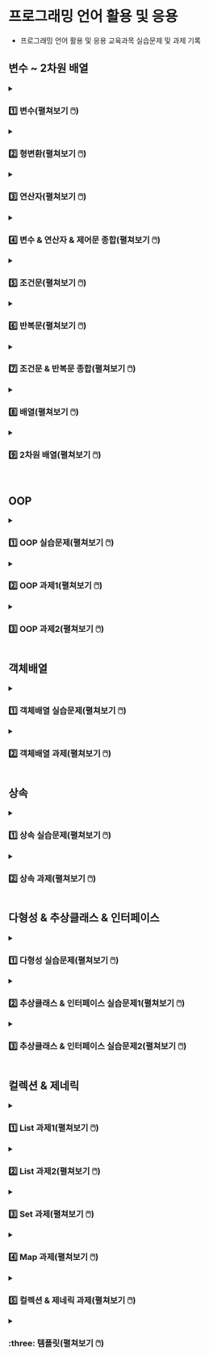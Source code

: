 # 프로그래밍 언어 활용 및 응용
- 프로그래밍 언어 활용 및 응용 교육과목 실습문제 및 과제 기록

## 변수 ~ 2차원 배열

<details>
<summary><h3>1️⃣ 변수(펼쳐보기 🖱️) </h3></summary>
<div markdown="1">
  
[→ 변수 소스코드로 이동](https://github.com/homin0203/Java_exam/blob/main/javaExam/src/com/kh/practice1/func)  
  
#### 문제1
Class Name : com.kh.practice1.func.VariablePractice1

실행 클래스 : com.kh.practice1.run.Run

이름, 성별, 나이, 키를 사용자에게 입력 받아 각각의 값을 변수에 담고 출력하세요.

#### 예시
이름을 입력하세요 : 아무개

성별을 입력하세요(남/여) : 남

나이를 입력하세요 : 20

키를 입력하세요(cm) : 180.5

키 180.5cm인 20살 남자 아무개님 반갑습니다^^

#### 내 코드 실행
![변수1번](https://user-images.githubusercontent.com/116356234/232367842-4ce5b993-6ea7-41ce-a0e0-5e9d92ccf407.png)

<hr>

#### 문제2
Class Name : com.kh.practice1.func.VariablePractice2

실행 클래스 : com.kh.practice1.run.Run

키보드로 정수 두 개를 입력 받아 두 수의 합, 차, 곱, 나누기한 몫을 출력하세요.

#### 예시
첫 번째 정수 : 23

두 번째 정수 : 7

<br>

더하기 결과 : 30

빼기 결과 : 16

곱하기 결과 : 161

나누기 몫 결과 : 3

#### 내 코드 실행
![변수2](https://user-images.githubusercontent.com/116356234/232367847-d40002ac-1173-400b-ae98-50710d524c90.png)

<hr>

#### 문제3
Class Name : com.kh.practice1.func.VariablePractice3

실행 클래스 : com.kh.practice1.run.Run

키보드로 가로, 세로 값을 값을 실수형으로 입력 받아 사각형의 면적과 둘레를 계산하여 출력하세요.

계산 공식 ) 면적 : 가로 * 세로, 둘레 : (가로 + 세로) * 2

#### 예시
가로 : 13.5

세로 : 41.7

<br>

면적 : 562.95

둘레 : 110.4

#### 내 코드 실행
![변수3](https://user-images.githubusercontent.com/116356234/232367850-70cf45a3-2a9c-4620-9e06-e954ab49cb07.png)
  
<hr>

#### 문제4
Class Name : com.kh.practice1.func.VariablePractice4

실행 클래스 : com.kh.practice1.run.Run

영어 문자열 값을 키보드로 입력 받아 문자에서 앞에서 세 개를 출력하세요.

#### 예시
문자열을 입력하세요 : apple

<br>

첫 번째 문자 : a

두 번째 문자 : p

세 번째 문자 : p

#### 내 코드 실행
![변수4](https://user-images.githubusercontent.com/116356234/232367851-bbf856ac-f4ed-4cf5-b483-afa75dde6cee.png)

</div>
</details>

<details>
<summary><h3>2️⃣ 형변환(펼쳐보기 🖱️) </h3></summary>
<div markdown="1">
  
[→ 형변환 소스코드로 이동](https://github.com/homin0203/Java_exam/blob/main/javaExam/src/com/kh/practice2/func)

#### 문제1
Class Name : com.kh.practice2.func.CastingPractice1
  
실행 클래스 : com.kh.practice2.run.Run

키보드로 문자 하나를 입력 받아 그 문자의 유니코드를 출력하세요.

#### 예시
문자 : A

A unicode : 65

#### 내 코드 실행
![형변환1](https://user-images.githubusercontent.com/116356234/232371311-26d22cdd-b54f-4f2b-9577-96adccb074bb.png)

<hr>

#### 문제2
Class Name : com.kh.practice2.func.CastingPractice2
  
실행 클래스 : com.kh.practice2.run.Run

실수형으로 국어, 영어, 수학 세 과목의 점수를 입력 받아 총점과 평균을 출력하세요.
  
이 때 총점과 평균은 정수형으로 처리하세요.

#### 예시
국어 : 90.0
  
영어 : 90.0
  
수학 : 90.0
  
<br>

총점 : 270
  
평균 : 90

#### 내 코드 실행
![형변환2](https://user-images.githubusercontent.com/116356234/232371314-53e01b6a-fe7c-4b76-b122-32940e7bcaaa.png)

<hr>

#### 문제3
Class Name : com.kh.practice2.func.CastingPractice3

실행 클래스 : com.kh.practice2.run.Run

선언 및 초기화된 5개의 변수를 가지고 알맞은 사칙연산(+, -, *, /)과 형변환을 이용하여 주석에 적힌 값과 같은 값이 나오도록 코드를 작성하세요.

#### 예시
![형변환3문제](https://user-images.githubusercontent.com/116356234/232371666-0647dacd-745c-44d8-ad70-a4ee7d1cda91.png)

#### 내 코드 실행
![형변환3](https://user-images.githubusercontent.com/116356234/232371319-e4c0cc14-9cb6-46ff-a7ca-875ce92fdb4c.png)

</div>
</details>

<details>
<summary><h3>3️⃣ 연산자(펼쳐보기 🖱️) </h3></summary>
<div markdown="1">
  
[→ 연산자 소스코드로 이동](https://github.com/homin0203/Java_exam/blob/main/javaExam/src/com/kh/practice/func/OperatorPractice.java)

#### 문제1
메소드 명 : public void practice1(){}
  
키보드로 입력 받은 하나의 정수가 양수이면 “양수다“, 양수가 아니면 “양수가 아니다“를 출력하세요.

#### 예시
정수 : -9
  
양수가 아니다

#### 내 코드 실행
![연산자1](https://user-images.githubusercontent.com/116356234/232373068-5c230146-b60c-4123-96c0-5d7caed564c9.png)

<hr>

#### 문제2
메소드 명 : public void practice2(){}
  
키보드로 입력 받은 하나의 정수가 양수이면 “양수다“, 양수가 아닌 경우 중에서 0이면 “0이다“, 0이 아니면 “음수다”를 출력하세요.

#### 예시
정수 : -9

음수다

#### 내 코드 실행
![연산자2](https://user-images.githubusercontent.com/116356234/232373066-c259f04c-bf50-4592-880c-865f0592bbe4.png)

<hr>

#### 문제3
메소드 명 : public void practice3(){}
  
키보드로 입력 받은 하나의 정수가 짝수이면 “짝수다“, 짝수가 아니면 “홀수다“를 출력하세요.

#### 예시
정수 : 5
  
홀수다

#### 내 코드 실행
![연산자3](https://user-images.githubusercontent.com/116356234/232373065-15c7585e-1883-4200-bb49-e8a542919c2b.png)
  
<hr>

#### 문제4
메소드 명 : public void practice4(){}
  
모든 사람이 사탕을 골고루 나눠가지려고 한다. 인원 수와 사탕 개수를 키보드로 입력 받고 1인당 동일하게 나눠가진 사탕 개수와 나눠주고 남은 사탕의 개수를 출력하세요.

#### 예시
인원 수 : 29
  
사탕 개수 : 100
  
1인당 사탕 개수 : 3
  
남는 사탕 개수 : 13

#### 내 코드 실행
![연산자4](https://user-images.githubusercontent.com/116356234/232373063-298ba1c1-04d1-4e2d-8a27-e0e50bc0f23b.png)
  
<hr>

#### 문제5
메소드 명 : public void practice5(){}
  
키보드로 입력 받은 값들을 변수에 기록하고 저장된 변수 값을 화면에 출력하여 확인하세요.
  
이 때 성별이 ‘M’이면 남학생, ‘M’이 아니면 여학생으로 출력 처리 하세요.

#### 예시
이름 : 박신우
  
학년(숫자만) : 3
  
반(숫자만) : 4
  
번호(숫자만) : 15
  
성별(M/F) : F
  
성적(소수점 아래 둘째자리까지) : 85.75
  
3학년 4반 15번 박신우 여학생의 성적은 85.75이다.

#### 내 코드 실행
![연산자5](https://user-images.githubusercontent.com/116356234/232373062-32a926f7-7920-4797-b323-ff28c23fe7a3.png)
  
<hr>

#### 문제6
메소드 명 : public void practice6(){}
  
나이를 키보드로 입력 받아 어린이(13세 이하)인지, 청소년(13세 초과 ~ 19세 이하)인지, 성인(19세 초과)인지 출력하세요.

#### 예시
나이 : 19
  
청소년

#### 내 코드 실행
![연산자6](https://user-images.githubusercontent.com/116356234/232373061-b19611e7-06d2-4304-bda4-f9b8080ca78c.png)
  
<hr>

#### 문제7
국어, 영어, 수학에 대한 점수를 키보드를 이용해 정수로 입력 받고, 세 과목에 대한 합계(국어+영어+수학)와 평균(합계/3.0)을 구하세요.
세 과목의 점수와 평균을 가지고 합격 여부를 처리하는데 세 과목 점수가 각각 40점 이상이면서 평균이 60점 이상일 때 합격, 아니라면 불합격을 출력하세요.

#### 예시
국어 : 60
  
영어 : 80
  
수학 : 40
  
  <br>
  
합계 : 180
  
평균 : 60.0
  
합격

#### 내 코드 실행
![연산자7](https://user-images.githubusercontent.com/116356234/232373059-7c7dfb46-099b-49aa-a774-afe903759a4a.png)
  
<hr>

#### 문제8
메소드 명 : public void practice8(){}
  
주민번호를 이용하여 남자인지 여자인지 구분하여 출력하세요.

#### 예시
주민번호를 입력하세요(- 포함) : 132456-2123456
  
여자
  
#### 내 코드 실행
![연산자8](https://user-images.githubusercontent.com/116356234/232373058-a890efcb-f2da-45ee-815f-3db67912b287.png)
  
<hr>

#### 문제9
메소드 명 : public void practice9(){}
  
키보드로 정수 두 개를 입력 받아 각각 변수(num1, num2)에 저장하세요.
  
그리고 또 다른 정수를 입력 받아 그 수가 num1 이하거나 num2 초과이면 true를 출력하고 아니면 false를 출력하세요.
  
(단, num1은 num2보다 작아야 함)

#### 예시
정수1 : 4
  
정수2 : 11
  
입력 : 13
  
  <br>

true

#### 내 코드 실행
![연산자9](https://user-images.githubusercontent.com/116356234/232373056-efe6429a-fc16-48d7-adad-15d2c357c1ba.png)
  
<hr>

#### 문제10
메소드 명 : public void practice10(){}
  
3개의 수를 키보드로 입력 받아 입력 받은 수가 모두 같으면 true, 아니면 false를 출력하세요.

#### 예시
입력1 : 5
  
입력2 : -8
  
입력3 : 5
  
  <br>

false

#### 내 코드 실행
![연산자10](https://user-images.githubusercontent.com/116356234/232373053-9b978914-3410-4cb4-bced-aaca30f28880.png)
  
<hr>

#### 문제11
메소드 명 : public void practice11(){}
  
A, B, C 사원의 연봉을 입력 받고 각 사원의 연봉과 인센티브를 포함한 연봉을 계산하여 출력하고
  
인센티브 포함 급여가 3000만원 이상이면 “3000 이상”, 미만이면 “3000 미만”을 출력하세요.
  
(A 사원의 인센티브는 0.4, B 사원의 인센티브는 없으며, C 사원의 인센티브는 0.15)

#### 예시
A사원의 연봉 : 2500
  
B사원의 연봉 : 2900
  
C사원의 연봉 : 2600
  
  <br>
  
A사원 연봉/연봉+a : 2500/3500.0
  
3000 이상
  
B사원 연봉/연봉+a : 2900/2900.0
  
3000 미만
  
C사원 연봉/연봉+a : 2600/2989.9999999999995
  
3000 미만

#### 내 코드 실행
![연산자11](https://user-images.githubusercontent.com/116356234/232373050-406def40-205e-425f-acd9-8a3d0184ae5f.png)
  
</div>
</details>

<details>
<summary><h3>4️⃣ 변수 & 연산자 & 제어문 종합(펼쳐보기 🖱️) </h3></summary>
<div markdown="1">
  
[→ 변수&연산자&제어문 종합 패키지로 이동](https://github.com/homin0203/Java_exam/tree/main/Homework1_Logic/src/com/kh/hw)

### 문제 안내
- 프로젝트 명 : Homework1_Logic
- 기능 실행 클래스 : com.kh.hw.run.Run
- 기능 제공 클래스 : package가 다름 (import 사용)
  - 메뉴 제공 클래스 : com.kh.hw.view.Menu
  - 기능 제공 클래스 : com.kh.hw.controller.Function
- Run에서 Menu 사용, Menu에서 Function 사용
- Run클래스에 main()를 구현하여 main()메소드에는 Menu클래스의 displayMenu()메소드 실행
  
#### 문제1
클래스 명 : com.kh.hw.view.Menu
  
메소드 명 : public void displayMenu(){}
  
1. displayMenu() 메소드에 메뉴 화면이 반복 출력되게 함
  
2. 메뉴 번호를 입력 받아 해당 번호의 기능이 실행되게 함
  
3. 메뉴 1~8번까지의 실행용 메소드는 Function클래스의 메소드 호출
  
4. 9번 입력 시 “종료합니다.” 출력 후 종료
  
5. 잘 못 입력 했을 시 “잘못 입력하셨습니다. 다시 입력해주세요.” 출력

#### 예시
![변수연산자제어문1예시](https://user-images.githubusercontent.com/116356234/232472293-371f57b6-e3f2-4240-9f59-d29b82d8aa0a.png)

#### 내 코드 실행
##### 코드
![변수연산자제어문9](https://user-images.githubusercontent.com/116356234/232474427-20579c12-d91f-4ea9-b61b-32f0d51471f2.png)
  
##### 결과1
![변수연산자제어문9-1](https://user-images.githubusercontent.com/116356234/232474421-4a7ba062-7f78-4c80-9eea-3564866c8db5.png)
  
##### 결과2
![변수연산자제어문9-2](https://user-images.githubusercontent.com/116356234/232474420-1d6925f0-b62d-4c3a-8c57-91d6ee63b3ff.png)
  
##### 결과2
![변수연산자제어문9-3](https://user-images.githubusercontent.com/116356234/232474415-5fd575f2-2b0c-42ce-a3fa-222a530e9834.png)

<hr>

#### 문제2
클래스 명 : com.kh.hw.controller.Function
  
메뉴에서 실행시킬 메소드들을 모두 작성

이후 나오는 모든 메소드들은 com.kh.hw.controller.Function 클래스 안에 있는 메소드들임

<hr>

#### 문제3
메소드 명 : public void calculator(){}
  
정수 두 개와 연산자 하나를 키보드로 입력 받아 두 정수는 int변수에, 연산문자는 char에 저장
  
연산문자가 +이면 두 정수의 합 계산, -이면 두 정수의 차 계산, x 또는 X이면 두 정수의 곱,
  
/이면 두 정수의 나누기 몫이나 나누는 수(두 번째 수)가 0이면 “0으로 나눌 수 없습니다.” 출력하고
  
결과 값은 0으로 처리

#### 예시
첫 번째 정수 : 5
  
두 번째 정수 : 0
  
연산자(+, -, x, /) : /
  
0으로 나눌 수 없습니다.
  
5 / 0 = 0

#### 내 코드 실행
##### 코드
![변수연산자제어문1](https://user-images.githubusercontent.com/116356234/232474458-6a1a386d-a8ed-442a-8ab1-76e2e866afd7.png)
  
##### 결과
![변수연산자제어문1-1](https://user-images.githubusercontent.com/116356234/232474460-fa5db191-8129-4404-ab4e-928b8183b5fe.png)
  
<hr>

#### 문제4
메소드 명 : public void totalCalculator(){}
  
키보드로 정수 두 개를 입력 받아 두 정수 중 작은 값을 시작 값으로 큰 값을 종료 값으로 사용
  
작은 값에서 큰 값까지 정수 합계를 구함

#### 예시
첫 번째 정수 : 3
  
두 번째 정수 : 1
  
1부터 3까지 정수들의 합 : 6

#### 내 코드 실행
![변수연산자제어문2](https://user-images.githubusercontent.com/116356234/232474454-31e00b5a-9d08-4089-a4f6-0dba4ada9a78.png)
  
<hr>

#### 문제5
메소드 명 : public void printProfile(){}
  
신상 정보들을 자료형에 맞춰 변수에 기록하고 변수에 기록된 값 출력

#### 예시
이름 : 박신우
  
나이 : 33
  
성별 : 여자
  
성격 : 소심
  
이름 : 박신우
  
나이 : 33
  
성별 : 여자
  
성격 : 소심

#### 내 코드 실행
![변수연산자제어문33](https://user-images.githubusercontent.com/116356234/232474452-15ba832b-f752-4152-b130-9141e0941e04.png)
  
<hr>

#### 문제6
메소드 명 : public void printScore(){}
  
키보드로 입력 받은 값들을 변수에 기록하여 변수 값을 화면에 출력
  
점수가 90점 이상이면 A학점, 80이상 90미만이면 B, 70이상 80미만이면 C,
  
60이상 70미만 D, 60미만 F학점을 매김
  
#### 예시
이름 : 박신우
  
학년 : 3
  
반 : 3
  
번 : 15
  
성별(M/F) : F
  
성적 : 89.75
  
3학년 3반 15번 여학생 박신우의 점수는 89.75이고 B학점입니다.

#### 내 코드 실행
![변수연산자제어문4](https://user-images.githubusercontent.com/116356234/232474449-c0d9c097-47e5-409d-aed9-25893e4216e5.png)
  
<hr>

#### 문제7
메소드 명 : public void printStarNumber(){}
  
정수를 하나 입력 받아 그 수가 양수일 때만 입력된 수를 줄 수로 적용하여 아래와 같이 출력
  
#### 예시1
정수 : 5 
  
1 
  
\*2
  
\**3
  
\***4
  
\****5
  
#### 예시2
정수 : -5
  
양수가 아닙니다.
  
#### 내 코드 실행
##### 코드
![변수연산자제어문5](https://user-images.githubusercontent.com/116356234/232474444-49084846-be8b-4bb3-b07b-5cc1efebf8dc.png)
  
##### 결과1
![변수연산자제어문5-1](https://user-images.githubusercontent.com/116356234/232474441-a7f8a37d-654d-4e9e-a159-abe59e0a8404.png)
  
##### 결과2
![변수연산자제어문5-2](https://user-images.githubusercontent.com/116356234/232474440-35ebd13e-98c0-41a7-90b3-33995c86f00c.png)
  
<hr>

#### 문제8
메소드 명 : public void sumRandom(){}
  
1부터 100 사이의 정수 중 임의의 정수를 하나 발생시켜 1부터 랜덤 수까지의 합계 출력
  
#### 예시
1부터 70까지의 합 : 2485
  
#### 내 코드 실행
![변수연산자제어문6](https://user-images.githubusercontent.com/116356234/232474438-75d2f81c-3a9d-49e1-944e-46a34b93707c.png)
  
<hr>

#### 문제9
메소드 명 : public void exceptGugu(){}
  
정수를 하나 입력 받아 그 수가 양수일 때만 그 수의 구구단 출력
  
단 곱하기 수가 입력 받은 단의 배수일 경우 출력 제외

#### 예시
정수 : 3
  
3 * 1 = 3
  
3 * 2 = 6
  
3 * 4 = 12
  
3 * 5 = 15
  
3 * 7 = 21
  
3 * 8 = 24

#### 내 코드 실행
![변수연산자제어문7](https://user-images.githubusercontent.com/116356234/232474435-5b905781-5efc-4b5e-a43b-889df3b287d9.png)

<hr>

#### 문제10
메소드 명 : public void diceGame(){}
  
두 개의 주사위가 만들어낼 수 있는 모든 경우의 수를 랜덤으로 정하고
  
랜덤으로 정해진 두 주사위 눈의 합이 입력된 수와 같은 경우 “맞췄습니다“ 출력,
  
입력 값과 다르면 “틀렸습니다“ 출력하여 맞출 때까지 반복
  
값을 맞추면 “계속 하시겠습니까? (y/n) : “가 출력되고
  
‘y’ 또는 ‘Y’ 입력 시 새로운 랜덤 수가 정해지고 처음부터 다시 시작, ‘n’ 또는 ‘N’ 입력 시 종료

#### 예시
주사위 두 개의 합을 맞춰보세요(1~12입력) : 5
  
정답입니다.
  
주사위의 합 : 5
  
계속 하시겠습니까?(y/n) : y
  
주사위 두 개의 합을 맞춰보세요(1~12입력) : 12
  
틀렸습니다.
  
주사위 두 개의 합을 맞춰보세요(1~12입력) : 8
  
틀렸습니다.
  
주사위 두 개의 합을 맞춰보세요(1~12입력) : 9
  
정답입니다.
  
주사위의 합 : 9
  
계속 하시겠습니까?(y/n) : n
  
종료합니다.

#### 내 코드 실행
##### 코드
![변수연산자제어문8](https://user-images.githubusercontent.com/116356234/232474432-794c4403-86b9-478e-b73b-4044e9a17eb6.png)

##### 결과
![변수연산자제어문8-1](https://user-images.githubusercontent.com/116356234/232474431-e0c39a2e-4651-4d14-91d1-a893f5c795f4.png)

![변수연산자제어문8-2](https://user-images.githubusercontent.com/116356234/232474429-aa3fb8ba-c674-48cd-a724-416a48e6e9e7.png)

</div>
</details>

<details>
<summary><h3>5️⃣ 조건문(펼쳐보기 🖱️) </h3></summary>
<div markdown="1">
  
[→ 조건문 1~10번 소스코드로 이동](https://github.com/homin0203/Java_exam/blob/main/javaExam/src/com/kh/practice/chap01/ControlPractice.java)
  
[→ 조건문 11번 소스코드로 이동](https://github.com/homin0203/Java_exam/blob/main/javaExam/src/com/kh/practice/chap01/hard/ControlPractice.java)
  
#### 문제1
메소드 명 : public void practice1(){}
  
아래 예시와 같이 메뉴를 출력하고 메뉴 번호를 누르면 “OO메뉴입니다“를, 종료 번호를 누르면 “프로그램이 종료됩니다.”를 출력하세요.

#### 예시
1. 입력
  
2. 수정
  
3. 조회
  
4. 삭제
  
7. 종료
  
메뉴 번호를 입력하세요 : 3
  
조회 메뉴입니다.

#### 내 코드 실행
![조건문1](https://user-images.githubusercontent.com/116356234/232375221-5c841e5f-e40a-42f9-bf31-1ce4ba28ba4c.png)

<hr>

#### 문제2
메소드 명 : public void practice2(){}
  
키보드로 정수를 입력 받은 정수가 양수이면서 짝수일 때만 “짝수다”를 출력하고
  
짝수가 아니면 “홀수다“를 출력하세요.
  
양수가 아니면 “양수만 입력해주세요.”를 출력하세요.

#### 예시
숫자를 한 개 입력하세요 : -8
양수만 입력해주세요.

#### 내 코드 실행
![조건문2](https://user-images.githubusercontent.com/116356234/232375220-b9de6ef3-74da-4a1d-8a0b-ae2e9d3e5715.png)

<hr>

#### 문제3
메소드 명 : public void practice3(){}
  
국어, 영어, 수학 세 과목의 점수를 키보드로 입력 받고 합계와 평균을 계산하고 합계와 평균을 이용하여 합격 / 불합격 처리하는 기능을 구현하세요.
  
(합격 조건 : 세 과목의 점수가 각각 40점 이상이면서 평균이 60점 이상일 경우)
  
합격 했을 경우 과목 별 점수와 합계, 평균, “축하합니다, 합격입니다!”를 출력하고 불합격인 경우에는 “불합격입니다.”를 출력하세요.

#### 예시1
국어점수 : 88
  
수학점수 : 50 
  
영어점수 : 40 
  
불합격입니다. 
  
#### 예시2
국어점수 : 88
  
수학점수 : 50
  
영어점수 : 45
  
국어 : 88
  
수학 : 50
  
영어 : 45
  
합계 : 183
  
평균 : 61.0
  
축하합니다, 합격입니다!

#### 내 코드 실행
![조건문3](https://user-images.githubusercontent.com/116356234/232375217-90cae58e-ec6d-4315-86a0-a8ad4a044d74.png)
  
<hr>

#### 문제4
메소드 명 : public void practice4(){}
  
수업 자료(7page)에서 if문으로 되어있는 봄, 여름, 가을, 겨울 예제를 switch문으로 바꿔서 출력하세요.

#### 예시1
1~12 사이의 정수 입력 : 8
  
8월은 여름입니다.
  
#### 예시1
1~12 사이의 정수 입력 : 99
  
99월은 잘못 입력된 달입니다.

#### 내 코드 실행
![조건문4](https://user-images.githubusercontent.com/116356234/232375215-5c5bc802-4184-4465-b740-457976b8d6ac.png)
  
<hr>

#### 문제5
메소드 명 : public void practice5(){}
  
아이디, 비밀번호를 정해두고 로그인 기능을 작성하세요.
  
로그인 성공 시 “로그인 성공”, 
  
아이디가 틀렸을 시 “아이디가 틀렸습니다.“,
  
비밀번호가 틀렸을 시 “비밀번호가 틀렸습니다.”를 출력하세요.

#### 예시1
아이디 : myId 
  
비밀번호 : myPassword12 
  
로그인 성공 
  
#### 예시2
아이디 : myId 
  
비밀번호 : myPassword
  
비밀번호가 틀렸습니다.
  
#### 예시3
아이디 : my
  
비밀번호 : myPassword12
  
아이디가 틀렸습니다.

#### 내 코드 실행
![조건문5](https://user-images.githubusercontent.com/116356234/232375212-a77ca4ec-e923-47b0-82c3-50a416743ab0.png)
  
<hr>

#### 문제6
메소드 명 : public void practice6(){}
  
사용자에게 관리자, 회원, 비회원 중 하나를 입력 받아 각 등급이 행할 수 있는 권한을 출력하세요.
  
단, 관리자는 회원관리, 게시글 관리, 게시글 작성, 게시글 조회, 댓글 작성이 가능하고
  
회원은 게시글 작성, 게시글 조회, 댓글 작성이 가능하고
  
비회원은 게시글 조회만 가능합니다.

#### 예시
권한을 확인하고자 하는 회원 등급 : 관리자
  
회원관리, 게시글 관리 게시글 작성, 댓글 작성 게시글 조회

#### 내 코드 실행
![조건문6](https://user-images.githubusercontent.com/116356234/232375211-e5898ac7-7ea7-4614-9485-c44fbc093f54.png)
  
<hr>

#### 문제7
메소드 명 : public void practice7(){}
  
키, 몸무게를 double로 입력 받고 BMI지수를 계산하여 계산 결과에 따라 저체중/정상체중/과체중/비만을 출력하세요.
  
BMI = 몸무게 / (키(m) * 키(m))
  
BMI가 18.5미만일 경우 저체중 / 18.5이상 23미만일 경우 정상체중
  
BMI가 23이상 25미만일 경우 과체중 / 25이상 30미만일 경우 비만
  
BMI가 30이상일 경우 고도 비만
  
#### 예시
키(m)를 입력해 주세요 : 1.65
  
몸무게(kg)를 입력해 주세요 : 58.4
  
BMI 지수 : 21.45087235996327
  
정상체중

#### 내 코드 실행
![조건문7](https://user-images.githubusercontent.com/116356234/232375208-322be6c8-1367-4d7a-bf4e-761940108aa1.png)
  
<hr>

#### 문제8
메소드 명 : public void practice8(){}
  
키보드로 두 개의 정수와 연산 기호를 입력 받아 연산 기호에 맞춰 연산 결과를 출력하세요.
  
(단, 두 개의 정수 모두 양수일 때만 작동하며 없는 연산 기호를 입력 했을 시 “잘못 입력하셨습니다. 프로그램을 종료합니다.” 출력)

#### 예시
피연산자1 입력 : 15
  
피연산자2 입력 : 4
  
연산자를 입력(+,-,*,/,%) : /
  
15 / 4 = 3.750000
  
#### 내 코드 실행
![조건문8](https://user-images.githubusercontent.com/116356234/232375206-c12fa5f6-5597-4182-8a4f-86e4c680cdbc.png)
  
<hr>

#### 문제9
메소드 명 : public void practice9(){}
  
중간고사, 기말고사, 과제점수, 출석회수를 입력하고 Pass 또는 Fail을 출력하세요.
  
평가 비율은 중간고사 20%, 기말고사 30%, 과제 30%, 출석 20%로 이루어져 있고
  
이 때, 출석 비율은 출석 회수의 총 강의 회수 20회 중에서 출석한 날만 따진 값으로 계산하세요.
  
70점 이상일 경우 Pass, 70점 미만이거나 전체 강의에 30% 이상 결석 시 Fail을 출력하세요.

#### 예시1
중간 고사 점수 : 80
  
기말 고사 점수 : 30
  
과제 점수 : 60
  
출석 회수 : 18
  
================= 결과 =================
  
중간 고사 점수(20) : 16.0
  
기말 고사 점수(30) : 9.0
  
과제 점수 (30) : 18.0
  
출석 점수 (20) : 18.0
  
총점 : 61.0
  
Fail [점수 미달]
  
#### 예시2
중간 고사 점수 : 80
  
기말 고사 점수 : 90
  
과제 점수 : 50
  
출석 회수 : 15
  
================= 결과 =================
  
중간 고사 점수(20) : 16.0
  
기말 고사 점수(30) : 27.0
  
과제 점수 (30) : 15.0
  
출석 점수 (20) : 15.0
  
총점 : 73.0
  
PASS
  
#### 예시3
중간 고사 점수 : 100
  
기말 고사 점수 : 80
  
과제 점수 : 40
  
출석 회수 : 10
  
================= 결과 =================
  
Fail [출석 회수 부족 (10/20)]

#### 내 코드 실행
##### 코드
![조건문9](https://user-images.githubusercontent.com/116356234/232375205-55a4a951-f814-4345-bf74-6499e2ced10f.png)
  
##### 결과1
  
<img src="https://user-images.githubusercontent.com/116356234/232375202-2877eaa0-59ed-4755-a7c2-3aa935a624e8.png" width="150">
  
##### 결과2
  
<img src="https://user-images.githubusercontent.com/116356234/232375199-3e0bdc3d-f45b-4005-a6b1-e4bbc512c7a3.png" width="150">
  
##### 결과3
  
<img src="https://user-images.githubusercontent.com/116356234/232375195-bc093bdc-5f67-440d-9248-a4045d1ef945.png" width="150">
  
<hr>

#### 문제10
메소드 명 : public void practice10(){}

앞에 구현한 실습문제를 선택하여 실행할 수 있는 메뉴화면을 구현하세요.

#### 예시
실행할 기능을 선택하세요.
  
1. 메뉴 출력
  
2. 짝수/홀수
  
3. 합격/불합격
  
4. 계절
  
5. 로그인
  
6. 권한 확인
  
7. BMI
  
8. 계산기
  
9. P/F
  
선택 : 4 (실습문제4 실행)

#### 내 코드 실행
#### 코드 
![조건문10](https://user-images.githubusercontent.com/116356234/232375193-2e85886d-cf7c-4d98-b999-fd2d15cd6aea.png)
  
##### 결과1
  
<img src="https://user-images.githubusercontent.com/116356234/232375192-36c3cf88-56ad-4e1d-a53e-88d0eee80d1a.png" width="150">
  
##### 결과2
  
<img src="https://user-images.githubusercontent.com/116356234/232375191-22d3e89f-df01-4f8a-a5e1-8755b3f6b78c.png" width="150">
  
##### 결과3
  
<img src="https://user-images.githubusercontent.com/116356234/232375189-118e59a9-9c34-4466-8fa1-b5ad8a561641.png" width="150">
  
<hr>

#### 문제11
메소드 명 : public void practice11(){}

정수를 이용해서 4자리 비밀번호를 만들려고 하는데
  
이 때 4자리 정수를 입력 받아 각 자리 수에 중복되는 값이 없을 경우 ‘생성 성공’, 

중복 값이 있으면 ‘중복 값 있음‘, 자리수가 안 맞으면 ‘자리 수 안 맞음‘ 출력
  
단, 제일 앞자리 수의 값은 1~9 사이 정수

#### 예시
비밀번호 입력(1000~9999) : 56555 
  
자리수 안맞음 
  
  <br>
  
비밀번호 입력(1000~9999) : 1234
  
성공
  
  <br>
  
비밀번호 입력(1000~9999) : 5685
  
실패

#### 내 코드 실행
![조건문11](https://user-images.githubusercontent.com/116356234/232388075-8e502767-d588-4a7f-9969-68904634ab30.png)
  
##### 결과2
![조건문11-2](https://user-images.githubusercontent.com/116356234/232388082-5b09305b-244b-45ab-9d37-901eb37e2d96.png)
  
##### 결과3
![조건문11-3](https://user-images.githubusercontent.com/116356234/232388085-b498cc91-6250-4f70-94fb-67a01b4daaac.png)
  
</div>
</details>

<details>
<summary><h3>6️⃣ 반복문(펼쳐보기 🖱️) </h3></summary>
<div markdown="1">
  
[→ 반복문 소스코드로 이동](https://github.com/homin0203/Java_exam/blob/main/javaExam/src/com/kh/practice/chap02/LoopPractice.java)

#### 문제1
사용자로부터 한 개의 값을 입력 받아 1부터 그 숫자까지의 숫자들을 모두 출력하세요.
  
단, 입력한 수는 1보다 크거나 같아야 합니다.
  
만일 1 미만의 숫자가 입력됐다면 “1 이상의 숫자를 입력해주세요“를 출력하세요.

#### 예시1
1이상의 숫자를 입력하세요 : 4
  
1 2 3 4
  
#### 예시2
1이상의 숫자를 입력하세요 : 0
  
1 이상의 숫자를 입력해주세요.

#### 내 코드 실행
![반복문1](https://user-images.githubusercontent.com/116356234/232383216-dfa7d2a8-17c2-4dc6-955a-bdcaf8ae4ed6.png)

<hr>

#### 문제2
위 문제와 모든 것이 동일하나, 1 미만의 숫자가 입력됐다면
  
“1 이상의 숫자를 입력해주세요”가 출력되면서 다시 사용자가 값을 입력하도록 하세요.

#### 예시
1이상의 숫자를 입력하세요 : 0
  
1 이상의 숫자를 입력해주세요.
  
1이상의 숫자를 입력하세요 : 8
  
1 2 3 4 5 6 7 8

#### 내 코드 실행
![반복문2](https://user-images.githubusercontent.com/116356234/232383215-8c02da5f-814e-4691-b850-5393ad19d941.png)

<hr>

#### 문제3
사용자로부터 한 개의 값을 입력 받아 1부터 그 숫자까지의 모든 숫자를 거꾸로 출력하세요.
  
단, 입력한 수는 1보다 크거나 같아야 합니다.

#### 예시
1이상의 숫자를 입력하세요 : 4
  
4 3 2 1

#### 내 코드 실행
![반복문3](https://user-images.githubusercontent.com/116356234/232383214-7a8d6265-4fde-4e23-8a72-1bdbcee2c5f3.png)
  
<hr>

#### 문제4
위 문제와 모든 것이 동일하나, 1 미만의 숫자가 입력됐다면
  
“1 이상의 숫자를 입력해주세요”가 출력되면서 다시 사용자가 값을 입력하도록 하세요.

#### 예시
1이상의 숫자를 입력하세요 : 0
  
1 이상의 숫자를 입력해주세요.
  
1이상의 숫자를 입력하세요 : 8
  
8 7 6 5 4 3 2 1

#### 내 코드 실행
![반복문4](https://user-images.githubusercontent.com/116356234/232383213-0089c1b4-0e01-45c7-8fdc-bf9cd9727888.png)
  
<hr>

#### 문제5
1부터 사용자에게 입력 받은 수까지의 정수들의 합을 출력하세요.

#### 예시
정수를 하나 입력하세요 : 8
  
1 + 2 + 3 + 4 + 5 + 6 + 7 + 8 = 36

#### 내 코드 실행
![반복문5](https://user-images.githubusercontent.com/116356234/232383211-3cfdcd0c-9c62-4219-96ea-2606307146f8.png)
  
<hr>

#### 문제6
사용자로부터 두 개의 값을 입력 받아 그 사이의 숫자를 모두 출력하세요.
  
만일 1 미만의 숫자가 입력됐다면 “1 이상의 숫자를 입력해주세요“를 출력하세요.

#### 예시1
첫 번째 숫자 : 8 
  
두 번째 숫자 : 4 
  
4 5 6 7 8 
  
#### 예시2
첫 번째 숫자 : 4 
  
두 번째 숫자 : 8 
  
4 5 6 7 8 
  
#### 예시3
첫 번째 숫자 : 9
  
두 번째 숫자 : 0
  
1 이상의 숫자를 입력해주세요.

#### 내 코드 실행
![반복문6](https://user-images.githubusercontent.com/116356234/232383210-5818f755-7854-4e6e-9950-f1ed2d630181.png)
  
<hr>

#### 문제7
위 문제와 모든 것이 동일하나, 1 미만의 숫자가 입력됐다면
  
“1 이상의 숫자를 입력해주세요”가 출력되면서 다시 사용자가 값을 입력하도록 하세요.
  
#### 예시
첫 번째 숫자 : 9
  
두 번째 숫자 : 0
  
1 이상의 숫자를 입력해주세요.
  
첫 번째 숫자 : 6
  
두 번째 숫자 : 2
  
2 3 4 5 6

#### 내 코드 실행
![반복문7](https://user-images.githubusercontent.com/116356234/232383208-1ed04ad5-7353-49c5-84f3-2dc8cd72108e.png)
  
<hr>

#### 문제8
사용자로부터 입력 받은 숫자의 단을 출력하세요.
  
#### 예시
숫자 : 4
  
===== 4단 =====
  
4 * 1 = 4
  
4 * 2 = 8
  
4 * 3 = 12
  
4 * 4 = 16
  
4 * 5 = 20
  
4 * 6 = 24
  
4 * 7 = 28
  
4 * 8 = 32
  
4 * 9 = 36
  
#### 내 코드 실행
![반복문8](https://user-images.githubusercontent.com/116356234/232383204-fc1ce964-871f-4b3f-8839-21dfb2de455b.png)
  
<hr>

#### 문제9
사용자로부터 입력 받은 숫자의 단부터 9단까지 출력하세요.
  
단, 9를 초과하는 숫자가 들어오면 “9 이하의 숫자만 입력해주세요”를 출력하세요.

#### 예시1
숫자 : 4
  
===== 4단 =====
  
===== 5단 =====
  
===== 6단 =====
  
===== 7단 =====
  
===== 8단 =====
  
===== 9단 =====
  
(해당 단의 내용들은 길이 상 생략)

#### 예시2
숫자 : 10
  
9 이하의 숫자만 입력해주세요.
  
#### 내 코드 실행
![반복문9](https://user-images.githubusercontent.com/116356234/232383202-15d15e3d-84ee-4a6c-b3cb-fcf8a7f729bc.png)
  
##### 결과2
![반복문9-1](https://user-images.githubusercontent.com/116356234/232383198-df2bb1a5-b3c9-462b-bfee-8b04f92a3f75.png)

<hr>

#### 문제10
위 문제와 모든 것이 동일하나, 9를 초과하는 숫자가 입력됐다면
  
“9 이하의 숫자를 입력해주세요”가 출력되면서 다시 사용자가 값을 입력하도록 하세요.

#### 예시
숫자 : 10
  
9 이하의 숫자만 입력해주세요.
  
숫자 : 8
  
===== 8단 =====
  
===== 9단 =====

#### 내 코드 실행
![반복문10](https://user-images.githubusercontent.com/116356234/232383194-9a769e9d-463e-47af-8886-3d59138b0b8b.png)
  
<hr>

#### 문제11
사용자로부터 시작 숫자와 공차를 입력 받아
  
일정한 값으로 숫자가 커지거나 작아지는 프로그램을 구현하세요.
  
단, 출력되는 숫자는 총 10개입니다.
  
* ‘공차’는 숫자들 사이에서 일정한 숫자의 차가 존재하는 것을 말한다.

#### 예시
시작 숫자 : 4
  
공차 : 3
  
4 7 10 13 16 19 22 25 28 31

#### 내 코드 실행
![반복문11](https://user-images.githubusercontent.com/116356234/232383193-23acd4fd-62d1-4dea-b3ae-5db20ebbc65f.png)
     
<hr>

#### 문제12
정수 두 개와 연산자를 입력 받고 입력된 연산자에 따라 알맞은 결과를 출력하세요.
  
단, 해당 프로그램은 연산자 입력에 “exit”라는 값이 들어올 때까지 무한 반복하며 exit가 들어오면 “프로그램을 종료합니다.”를 출력하고 종료합니다.
  
또한 연산자가 나누기이면서 두 번째 정수가 0으로 들어오면 “0으로 나눌 수 없습니다. 다시 입력해주세요.”를 출력하며,
  
없는 연산자가 들어올 시 “없는 연산자입니다. 다시 입력해주세요.”라고 출력하고 두 경우 모두 처음으로 돌아가 사용자가 다시 연산자부터 입력하도록 하세요.
  
#### 예시
연산자(+, -, *, /, %) : +
  
정수1 : 10
  
정수2 : 4
  
10 + 4 = 14

  <br>
  
연산자(+, -, *, /, %) : /
  
정수1 : 10
  
정수2 : 0
  
0으로 나눌 수 없습니다. 다시 입력해주세요.
  
  <br>
  
연산자(+, -, *, /, %) : ^ 
  
정수1 : 10 
  
정수2 : 4
  
없는 연산자입니다. 다시 입력해주세요.
  
<br>  
  
연산자(+, -, *, /, %) : exit
  
프로그램을 종료합니다.

#### 내 코드 실행
![반복문12](https://user-images.githubusercontent.com/116356234/232383191-8b842bce-86bd-4518-b2c0-88814351bde7.png)

##### 결과2
![반복문12-1](https://user-images.githubusercontent.com/116356234/232383190-245a30a3-ce8b-4887-bf72-a7ee6182f0f5.png)
     
<hr>

#### 문제13
다음과 같은 실행 예제를 구현하세요.

#### 예시
정수 입력 : 4
  
\*
  
\**
  
\***
  
\****
  
#### 내 코드 실행
![반복문13](https://user-images.githubusercontent.com/116356234/232383189-f418a03a-827e-4305-b1e6-ae1d5fdc4cb0.png)
     
<hr>

#### 문제14
다음과 같은 실행 예제를 구현하세요.

#### 예시
정수 입력 : 4
  
\****
  
\***
  
\**
  
\*
  
#### 내 코드 실행
![반복문14](https://user-images.githubusercontent.com/116356234/232383184-144670d0-407b-4e50-8f1a-f5bae654e074.png)
  
</div>
</details>

<details>
<summary><h3>7️⃣ 조건문 & 반복문 종합(펼쳐보기 🖱️) </h3></summary>
<div markdown="1">
  
[→ 조건문&반복문 종합 소스코드로 이동](https://github.com/homin0203/Java_exam/blob/main/javaExam/src/com/kh/practice/chap01/hard/CompExample.java)

#### 문제1
메소드 명 : public void practice1(){}
  
정수를 입력 받아 양수일 때만 1부터 입력 받은 수까지 홀수/짝수를 나눠서
  
홀수면 ‘박’, 짝수면 ‘수’를 출력하도록 하세요.
  
단, 입력 받은 수가 양수가 아니면 “양수가 아닙니다”를 출력하세요.

#### 예시1
정수 : 5 
  
박수박수박 
  
#### 예시2
정수 : 10 
  
박수박수박수박수박수
  
#### 예시3
정수 : 0
  
양수가 아닙니다.

#### 내 코드 실행
##### 코드
![조건문반복문1](https://user-images.githubusercontent.com/116356234/232469497-fd5546f5-42ab-4412-b7da-8ba0c2b77709.png)
  
##### 결과1
![조건문반복문1-1](https://user-images.githubusercontent.com/116356234/232469493-f1626bf7-d214-4c32-8417-6ec83a08a209.png)
  
##### 결과2
![조건문반복문1-2](https://user-images.githubusercontent.com/116356234/232469491-e3611a4f-4602-4a22-b0e7-317acdc3f6a5.png)

<hr>

#### 문제2
메소드 명 : public void practice2(){}
  
위 문제와 모든 것이 동일하나, 1 미만의 숫자가 입력됐다면 “양수가 아닙니다.”가 출력되면서 다시 사용자가 값을 입력하도록 하세요.

#### 예시
정수 : 0
  
양수가 아닙니다.

정수 : -3
  
양수가 아닙니다.
  
정수 : 6
  
박수박수박수

#### 내 코드 실행
![조건문반복문2](https://user-images.githubusercontent.com/116356234/232469488-8639522a-ddb3-4d53-92ae-a462233b41cc.png)

<hr>

#### 문제3
메소드 명 : public void practice3(){}
  
사용자로부터 문자열을 입력 받고 문자열에서 검색될 문자를 입력 받아 해당 문자열에 그 문자가 몇 개 있는지 개수를 출력하세요.

#### 예시
문자열 : banana
  
문자 : a
  
banana 안에 포함된 a 개수 : 3

#### 내 코드 실행
![조건문반복문3](https://user-images.githubusercontent.com/116356234/232469484-1ca73272-5767-4981-905b-b02fab7e1ca6.png)
  
<hr>

#### 문제4
메소드 명 : public void practice4(){}
  
위 문제와 모든 것이 동일하고, “더 하시겠습니까?”라고 추가로 물어보도록 하세요.
  
이 때, N이나 n이 나오면 프로그램을 끝내고 Y나 y면 계속 진행하도록 하되 Y, y, N, n이 아닌
  
다른 문자를 입력했을 경우 “잘못된 대답입니다. 다시 입력해주세요.”를 출력하고 더 하겠냐는 물음을 반복하세요.

#### 예시
문자열 : application 
  
문자 : a 
  
포함된 개수 : 2 
  
더 하시겠습니까? (y/n) : y 
  
문자열 : business 
  
문자 : s 
  
포함된 개수 : 3 
  
더 하시겠습니까? (y/n) : k
  
잘못된 대답입니다. 다시 입력해주세요.
  
더 하시겠습니까? (y/n) : Y
  
문자열 : ant
  
문자 : b
  
포함된 개수 : 0
  
더 하시겠습니까? (y/n) : N

#### 내 코드 실행
![조건문반복문4](https://user-images.githubusercontent.com/116356234/232469481-d9544429-b528-4088-833e-d2f58d1254e7.png)
  
<hr>

#### 문제5
메소드 명 : public void upDown(){}
  
1부터 100 사이의 정수 중 임의의 난수가 정해지고 사용자는 정해진 난수를 맞추는데 몇 번 만에 맞췄는지 출력하세요.

#### 예시
1~100 사이의 임의의 난수를 맞춰보세요 : 0
  
1~100 사이의 숫자를 입력해주세요.
  
1~100 사이의 임의의 난수를 맞춰보세요 : 101
  
1~100 사이의 숫자를 입력해주세요.
  
1~100 사이의 임의의 난수를 맞춰보세요 : 50
  
UP !
  
1~100 사이의 임의의 난수를 맞춰보세요 : 75
  
UP !
  
1~100 사이의 임의의 난수를 맞춰보세요 : 83
  
UP !

1~100 사이의 임의의 난수를 맞춰보세요 : 93
  
DOWN !
  
1~100 사이의 임의의 난수를 맞춰보세요 : 89
  
UP !
  
1~100 사이의 임의의 난수를 맞춰보세요 : 92
  
DOWN !
  
1~100 사이의 임의의 난수를 맞춰보세요 : 90
  
정답입니다 !!
  
7회만에 맞추셨습니다.

#### 내 코드 실행
![조건문반복문5](https://user-images.githubusercontent.com/116356234/232469479-1a3d27fb-fa7d-475f-870f-52199b2b83c3.png)
  
<hr>

#### 문제6
메소드 명 : public void rps(){}
  
사용자의 이름을 입력하고 컴퓨터와 가위바위보를 하세요. 컴퓨터가 가위인지 보인지 주먹인지는
  
랜덤한 수를 통해서 결정하도록 하고, 사용자에게는 직접 가위바위보를 받으세요.
  
사용자가 “exit”를 입력하기 전까지 가위바위보를 계속 진행하고 “exit”가 들어가면 반복을 멈추고
  
몇 번의 승부에서 몇 번 이기고 몇 번 비기고 몇 번 졌는지 출력하세요.

#### 예시
![조건문반복문6문제예시](https://user-images.githubusercontent.com/116356234/232469500-1cb436d2-feb0-4102-b59f-6f7c6a61bb83.png)

#### 내 코드 실행
##### 코드
![조건문반복문6](https://user-images.githubusercontent.com/116356234/232469476-1fed80bb-00b0-4216-a993-7103ab22e87f.png)
  
##### 결과
![조건문반복문6-1](https://user-images.githubusercontent.com/116356234/232469475-d21e977c-1ee2-40d7-9d45-97d8abffe460.png)

![조건문반복문6-2](https://user-images.githubusercontent.com/116356234/232469469-6e5e2678-bf1c-49e2-a180-bddfc237e6f7.png)
  
</div>
</details>

<details>
<summary><h3>8️⃣ 배열(펼쳐보기 🖱️) </h3></summary>
<div markdown="1">
  
[→ 배열 소스코드로 이동](https://github.com/homin0203/Java_exam/blob/main/javaExam/src/com/kh/practice/array/ArrayPractice.java)

- 기능 제공 클래스 : com.kh.practice.array.ArrayPractice
- 기능 실행 클래스 : com.kh.practice.run.Run
- 한 실습 기능 클래스에 여러 메소드를 넣어 실습 진행  
  
#### 문제1
메소드 명 : public void practice1(){}
  
길이가 10인 배열을 선언하고 1부터 10까지의 값을 반복문을 이용하여
  
순서대로 배열 인덱스에 넣은 후 그 값을 출력하세요.

#### 예시
1 2 3 4 5 6 7 8 9 10

#### 내 코드 실행
![배열1](https://user-images.githubusercontent.com/116356234/232477591-fc5cbc4b-76bd-460f-baa5-8473571eebe3.png)

<hr>

#### 문제2
메소드 명 : public void practice2(){}
  
길이가 10인 배열을 선언하고 1부터 10까지의 값을 반복문을 이용하여
  
역순으로 배열 인덱스에 넣은 후 그 값을 출력하세요.

#### 예시
10 9 8 7 6 5 4 3 2 1

#### 내 코드 실행
![배열2](https://user-images.githubusercontent.com/116356234/232477590-767e9990-b07d-4dc0-b4f0-a8c2885b82c1.png)

<hr>

#### 문제3
메소드 명 : public void practice3(){}
  
사용자에게 입력 받은 양의 정수만큼 배열 크기를 할당하고
  
1부터 입력 받은 값까지 배열에 초기화한 후 출력하세요.

#### 예시
양의 정수 : 5
  
1 2 3 4 5

#### 내 코드 실행
![배열3](https://user-images.githubusercontent.com/116356234/232477588-2df771de-8775-4335-b3ae-f8019e03673b.png)
  
<hr>

#### 문제4
메소드 명 : public void practice4(){}
  
길이가 5인 String배열을 선언하고 “사과”, “귤“, “포도“, “복숭아”, “참외“로 초기화 한 후
  
배열 인덱스를 활용해서 귤을 출력하세요.

#### 예시
귤

#### 내 코드 실행
![배열4](https://user-images.githubusercontent.com/116356234/232477586-05e0b9d1-745c-40ad-a2f2-68f5eee80cd1.png)
  
<hr>

#### 문제5
메소드 명 : public void practice5(){}
  
문자열을 입력 받아 문자 하나하나를 배열에 넣고 검색할 문자가 문자열에 몇 개 들어가 있는지
  
개수와 몇 번째 인덱스에 위치하는지 인덱스를 출력하세요.

#### 예시
문자열 : application
  
문자 : i
  
application에 i가 존재하는 위치(인덱스) : 4 8
  
i 개수 : 2

#### 내 코드 실행
![배열5](https://user-images.githubusercontent.com/116356234/232477584-54cf5d37-62a5-49a0-b5c5-017aa93a8c4d.png)
  
<hr>

#### 문제6
메소드 명 : public void practice6(){}
  
“월“ ~ “일”까지 초기화된 문자열 배열을 만들고 0부터 6까지 숫자를 입력 받아
  
입력한 숫자와 같은 인덱스에 있는 요일을 출력하고
  
범위에 없는 숫자를 입력 시 “잘못 입력하셨습니다“를 출력하세요.

#### 예시1
0 ~ 6 사이 숫자 입력 : 4 
  
금요일
  
#### 예시2
0 ~ 6 사이 숫자 입력 : 7
  
잘못 입력하셨습니다.

#### 내 코드 실행
![배열6](https://user-images.githubusercontent.com/116356234/232477582-921e873a-77ec-4078-987b-200ff1da7250.png)
  
<hr>

#### 문제7
메소드 명 : public void practice7(){}
  
사용자가 배열의 길이를 직접 입력하여 그 값만큼 정수형 배열을 선언 및 할당하고
  
배열의 크기만큼 사용자가 직접 값을 입력하여 각각의 인덱스에 값을 초기화 하세요.
  
그리고 배열 전체 값을 나열하고 각 인덱스에 저장된 값들의 합을 출력하세요.
  
#### 예시
정수 : 5
  
배열 0번째 인덱스에 넣을 값 : 4
  
배열 1번째 인덱스에 넣을 값 : -4
  
배열 2번째 인덱스에 넣을 값 : 3
  
배열 3번째 인덱스에 넣을 값 : -3
  
배열 4번째 인덱스에 넣을 값 : 2
  
4 -4 3 -3 2
  
총 합 : 2
  
#### 내 코드 실행
![배열7](https://user-images.githubusercontent.com/116356234/232477581-60a7a607-8362-490b-ae0b-3dbd74c54af3.png)
  
<hr>

#### 문제8
메소드 명 : public void practice8(){}
  
3이상인 홀수 자연수를 입력 받아 배열의 중간까지는 1부터 1씩 증가하여 오름차순으로 값을 넣고,
  
중간 이후부터 끝까지는 1씩 감소하여 내림차순으로 값을 넣어 출력하세요.
  
단, 입력한 정수가 홀수가 아니거나 3 미만일 경우 “다시 입력하세요”를 출력하고
  
다시 정수를 받도록 하세요.
  
#### 예시
정수 : 4
  
다시 입력하세요.
  
정수 : -6
  
다시 입력하세요.
  
정수 : 5
  
1, 2, 3, 2, 1
  
#### 내 코드 실행
![배열8](https://user-images.githubusercontent.com/116356234/232477578-1714356b-cbff-4401-a399-c43c4a7ac67f.png)
  
<hr>

#### 문제9
메소드 명 : public void practice9(){}
  
사용자가 입력한 값이 배열에 있는지 검색하여
  
있으면 “OOO 치킨 배달 가능“, 없으면 “OOO 치킨은 없는 메뉴입니다“를 출력하세요.
  
단, 치킨 메뉴가 들어가있는 배열은 본인 스스로 정하세요.

#### 예시1
치킨 이름을 입력하세요 : 양념
  
양념치킨 배달 가능

#### 예시2
치킨 이름을 입력하세요 : 불닭
  
불닭치킨은 없는 메뉴입니다.

#### 내 코드 실행
![배열9](https://user-images.githubusercontent.com/116356234/232477575-a6417eda-c489-4196-b25d-74bc84c434db.png)

<hr>

#### 문제10
메소드 명 : public void practice10(){}
  
주민등록번호 성별자리 이후부터 *로 가리고 출력하세요.
  
단, 원본 배열 값은 변경 없이 배열 복사본으로 변경하세요.

#### 예시
주민등록번호(-포함) : 123456-1234567
  
123456-1******

#### 내 코드 실행
![배열10](https://user-images.githubusercontent.com/116356234/232477572-b3ea4a01-e51d-4c2d-b387-698cae92eb3c.png)
  
<hr>

#### 문제11
메소드 명 : public void practice11(){}
  
10개의 값을 저장할 수 있는 정수형 배열을 선언 및 할당하고
  
1~10 사이의 난수를 발생시켜 배열에 초기화한 후 출력하세요.

#### 예시
9 7 6 2 5 10 7 2 9 6

#### 내 코드 실행
![배열11](https://user-images.githubusercontent.com/116356234/232477566-bb167d5c-7873-4269-8976-bf97e6d7b0fc.png)
  
  <hr>

#### 문제12
메소드 명 : public void practice12(){}
  
10개의 값을 저장할 수 있는 정수형 배열을 선언 및 할당하고
  
1~10 사이의 난수를 발생시켜 배열에 초기화 후
  
배열 전체 값과 그 값 중에서 최대값과 최소값을 출력하세요.

#### 예시
5 3 2 7 4 8 6 10 9 10
  
최대값 : 10
  
최소값 : 2

#### 내 코드 실행
![배열112](https://user-images.githubusercontent.com/116356234/232477563-3122c921-32b9-4cf0-bc9a-a6d877b7eace.png)
  
  <hr>

#### 문제13
메소드 명 : public void practice13(){}
  
10개의 값을 저장할 수 있는 정수형 배열을 선언 및 할당하고
  
1~10 사이의 난수를 발생시켜 중복된 값이 없게 배열에 초기화한 후 출력하세요.

#### 예시
4 1 3 6 9 5 8 10 7 2

#### 내 코드 실행
![배열13](https://user-images.githubusercontent.com/116356234/232477560-483e986f-629b-42fb-977c-6f224d943b9f.png)
  
  <hr>

#### 문제14
메소드 명 : public void practice14(){}
  
로또 번호 자동 생성기 프로그램을 작성하는데 중복 값 없이 오름차순으로 정렬하여 출력하세요.

#### 예시
3 4 15 17 28 40

#### 내 코드 실행
![배열14](https://user-images.githubusercontent.com/116356234/232477559-28f747b6-8e3d-4fa0-8a70-83282e15bc15.png)  
  
  <hr>

#### 문제15
메소드 명 : public void practice15(){}
  
문자열을 입력 받아 문자열에 어떤 문자가 들어갔는지 배열에 저장하고
  
문자의 개수와 함께 출력하세요.

#### 예시
문자열 : application
  
문자열에 있는 문자 : a, p, l, i, c, t, o, n
  
문자 개수 : 8

#### 내 코드 실행
![배열15](https://user-images.githubusercontent.com/116356234/232477558-3e6ba7ad-a734-440c-b254-9817f07833e9.png)
  
  <hr>

#### 문제16
메소드 명 : public void practice16(){}
  
사용자가 입력한 배열의 길이만큼의 문자열 배열을 선언 및 할당하고
  
배열의 인덱스에 넣을 값 역시 사용자가 입력하여 초기화 하세요.
  
단, 사용자에게 배열에 값을 더 넣을지 물어보고 몇 개를 더 입력할 건지,
  
늘린 곳에 어떤 데이터를 넣을 것인지 받으세요.
  
사용자가 더 이상 입력하지 않겠다고 하면 배열 전체 값을 출력하세요.

#### 예시
  
<img src="https://user-images.githubusercontent.com/116356234/232479776-713f1842-2d04-41a9-9d78-9e8d13b99573.png" width="470">
  
#### 내 코드 실행
##### 코드
![배열16](https://user-images.githubusercontent.com/116356234/232477553-481f0df0-be20-4a02-ae9c-29ad847f56e7.png)
  
##### 결과
![배열16-1](https://user-images.githubusercontent.com/116356234/232477549-1495e4f5-63b3-4ab6-8973-0b0113f74bbc.png)

</div>
</details>

<details>
<summary><h3>9️⃣ 2차원 배열(펼쳐보기 🖱️) </h3></summary>
<div markdown="1">
  
[→ 2차원배열 소스코드로 이동](https://github.com/homin0203/Java_exam/blob/main/javaExam/src/com/kh/practice/dimension/DimensionPractice.java)
  
- 기능 제공 클래스 : com.kh.practice.dimension.DimensionPractice
- 기능 실행 클래스 : com.kh.practice.run.Run
- 한 실습 기능 클래스에 여러 메소드를 넣어 실습 진행

#### 문제1
메소드 명 : public void practice1(){}
  
3행 3열짜리 문자열 배열을 선언 및 할당하고
  
인덱스 0행 0열부터 2행 2열까지 차례대로 접근하여 “(0, 0)”과 같은 형식으로 저장 후 출력하세요.

#### 예시
(0, 0)(0, 1)(0, 2)
  
(1, 0)(1, 1)(1, 2)
  
(2, 0)(2, 1)(2, 2)

#### 내 코드 실행
![2차원배열1](https://user-images.githubusercontent.com/116356234/232485551-1a7af5ec-9fd4-480a-90d7-cf91492d6631.png)

<hr>

#### 문제2
메소드 명 : public void practice2(){}
  
4행 4열짜리 정수형 배열을 선언 및 할당하고
  
1) 1 ~ 16까지 값을 차례대로 저장하세요.
  
2) 저장된 값들을 차례대로 출력하세요.

#### 예시
1 2 3 4
  
5 6 7 8
  
9 10 11 12
  
13 14 15 16

#### 내 코드 실행
![2차원배열2](https://user-images.githubusercontent.com/116356234/232485548-792ca3f1-2a2d-4a4b-9dc6-9968ae18ab0d.png)

<hr>

#### 문제3
메소드 명 : public void practice3(){}
  
4행 4열짜리 정수형 배열을 선언 및 할당하고
  
1) 16 ~ 1과 같이 값을 거꾸로 저장하세요.
  
2) 저장된 값들을 차례대로 출력하세요.

#### 예시
16 15 14 13
  
12 11 10 9
  
8 7 6 5
  
4 3 2 1

#### 내 코드 실행
![2차원배열3](https://user-images.githubusercontent.com/116356234/232485543-021581ec-aff6-406d-a59a-d1db71c52974.png)
  
<hr>

#### 문제4
메소드 명 : public void practice4(){}
  
4행 4열 2차원 배열을 생성하여 0행 0열부터 2행 2열까지는 1~10까지의 임의의 정수 값 저장 후
  
아래의 내용처럼 처리하세요.

![2차원배열4문제](https://user-images.githubusercontent.com/116356234/232484800-158e89f0-e282-4a90-b5d2-fb24a8f423b3.png)

#### 예시
6 6 1 13
  
4 10 8 22
  
8 6 5 19
  
18 22 14 108

#### 내 코드 실행
![2차원배열4](https://user-images.githubusercontent.com/116356234/232485539-19c3351d-258b-4be3-bf8d-40a29751cb10.png)
  
<hr>

#### 문제5
메소드 명 : public void practice5(){}
  
2차원 배열의 행과 열의 크기를 사용자에게 직접 입력받되, 1~10사이 숫자가 아니면
  
“반드시 1~10 사이의 정수를 입력해야 합니다.” 출력 후 다시 정수를 받게 하세요.
  
크기가 정해진 이차원 배열 안에는 영어 대문자가 랜덤으로 들어가게 한 뒤 출력하세요.
  
(char형은 숫자를 더해서 문자를 표현할 수 있고 65는 A를 나타냄)

#### 예시
행 크기 : 5
  
열 크기 : 4
  
T P M B
  
U I H S
  
Q M B H
  
H B I X
  
G F X I

#### 내 코드 실행
![2차원배열5](https://user-images.githubusercontent.com/116356234/232485538-33d77783-0873-42f2-85b0-07d2d74857aa.png)
  
<hr>

#### 문제6
메소드 명 : public void practice6(){}
  
  <br>
  
String[][] strArr = new String[][] {{"이", "까", "왔", "앞", "힘"}, {"차", "지", "습", "으", "냅"}, {"원",
  
"열", "니", "로", "시"}, {"배", "심", "다", "좀", "다"}, {"열", "히", "! ", "더", "!! "}};
  
    <br>

위의 초기화되어 있는 배열을 가지고 아래의 ‘[그림] 실습문제4 흐름’과 같은 방식으로 출력하세요.
  
단, print()를 사용하고 값 사이에 띄어쓰기(“ “)가 존재하도록 출력하세요.
  
![2차원배열6문제](https://user-images.githubusercontent.com/116356234/232485154-cded9d12-a4a9-4df3-9d1e-f3036822adf5.png)

#### 내 코드 실행
![2차원배열6](https://user-images.githubusercontent.com/116356234/232485535-a9f7b3bc-7f12-49db-a333-5c32b524845d.png)
  
<hr>

#### 문제7
메소드 명 : public void practice7(){}
  
사용자에게 행의 크기를 입력 받고 그 수만큼의 반복을 통해 열의 크기도 받아
  
문자형 가변 배열을 선언 및 할당하세요.
  
그리고 각 인덱스에 ‘a’부터 총 인덱스의 개수만큼 하나씩 늘려 저장하고 출력하세요.
  
#### 예시
행의 크기 : 4
  
0행의 열 크기 : 2
  
1행의 열 크기 : 6
  
2행의 열 크기 : 3
  
3행의 열 크기 : 5
  
a b
  
c d e f g h
  
i j k
  
l m n o p

#### 내 코드 실행
![2차원배열7](https://user-images.githubusercontent.com/116356234/232485533-a6b633b4-8c32-435c-b52e-e6e7a97ece6e.png)
  
<hr>

#### 문제8
메소드 명 : public void practice8(){}
  
1차원 배열에 12명의 학생들을 출석부 순으로 초기화 하고
  
2열 3행으로 2차원 배열 2개를 이용하여 분단을 나눠
  
1분단 왼쪽부터 오른쪽, 1행에서 아래 행 순으로 자리를 배치하세요.
  
 <br>

<출석부>
  
1. 강건강 2. 남나나 3. 도대담 4. 류라라 5. 문미미 6. 박보배
  
7. 송성실 8. 윤예의 9. 진재주 10. 차천축 11. 피풍표 12. 홍하하

#### 예시
== 1분단 ==
  
강건강 남나나
  
도대담 류라라
  
문미미 박보배
  
== 2분단 ==
  
송성실 윤예의
  
진재주 차천축
  
피풍표 홍하하
  
#### 내 코드 실행
![2차원배열8](https://user-images.githubusercontent.com/116356234/232485526-6ebd86c5-ee14-4f19-a9ae-b2d6e3eb2684.png)
  
<hr>

#### 문제9
메소드 명 : public void practice9(){}
  
위 문제에서 자리 배리 배치한 것을 가지고 학생 이름을 검색하여
  
해당 학생이 어느 자리에 앉았는지 출력하세요.

#### 예시
== 1분단 ==
  
강건강 남나나
  
도대담 류라라
  
문미미 박보배
  
== 2분단 ==
  
송성실 윤예의
  
진재주 차천축
  
피풍표 홍하하
  
============================
  
검색할 학생 이름을 입력하세요 : 차천축
  
검색하신 차천축 학생은 2분단 두 번째 줄 오른쪽에 있습니다.

#### 내 코드 실행
![2차원배열9](https://user-images.githubusercontent.com/116356234/232485513-ddd5977c-d6d7-4e17-a21b-91a22ff7f58f.png)
  
<hr>

#### 문제10
메소드 명 : public void practice10(){}
  
String 2차원 배열 6행 6열을 만들고 행의 맨 위와 열의 맨 앞은 각 인덱스를 저장하세요.
  
그리고 사용자에게 행과 열을 입력 받아 해당 좌표의 값을 'X'로 변환해 2차원 배열을 출력하세요.

#### 예시
  
<img src="https://user-images.githubusercontent.com/116356234/232492875-ec7c599c-2308-474f-9982-377426dd4fb0.png" height="200">
  
#### 내 코드 실행
##### 코드
![2차원배열10](https://user-images.githubusercontent.com/116356234/232492072-89b8bc5a-296e-4bb5-a729-b1b1cfdbe4e6.png)
  
##### 결과
![2차원배열10-1](https://user-images.githubusercontent.com/116356234/232492068-94501bbc-2423-47ea-b0fa-2629a7955927.png)
  
<hr>

#### 문제11
메소드 명 : public void practice11(){}
  
실습문제10과 내용은 같으나 행 입력 시 99가 입력되지 않으면 무한 반복이 되도록 구현하세요.

#### 예시
  
<img src="https://user-images.githubusercontent.com/116356234/232492878-c5b834ee-2d62-4474-a021-901beb29388b.png" height="200">

#### 내 코드 실행
##### 코드
![2차원배열11](https://user-images.githubusercontent.com/116356234/232492065-349151ed-fdfe-4639-8bc8-530cc1b2dfce.png)
  
##### 결과
![2차원배열11-1](https://user-images.githubusercontent.com/116356234/232492060-dee016da-3d14-438f-9264-59cf8521506e.png)
  
</div>
</details>

<br>

## OOP
  
<details>
<summary><h3>1️⃣ OOP 실습문제(펼쳐보기 🖱️) </h3></summary>
<div markdown="1">

[→ OOP 실습문제 패키지로 이동](https://github.com/homin0203/Java_exam/tree/main/06_ObjectOrientedProgramming/src/com/kh/practice/snack)  
  
![7_OOP실습문제_1 (2)](https://user-images.githubusercontent.com/116356234/232498330-c836c4b6-708f-4518-9797-168397004da6.png)

![7_OOP실습문제_2 (2)](https://user-images.githubusercontent.com/116356234/232498340-80c4c7c3-ee91-4c84-95fb-5aea8484d513.png)

![7_OOP실습문제_3 (2)](https://user-images.githubusercontent.com/116356234/232498343-36e47e9f-4f78-40bf-a0de-3b039b077e89.png)

#### 내 코드 실행결과
  
<img src="https://user-images.githubusercontent.com/116356234/232497885-b474eb10-021f-4d0b-be56-f13445aff270.png" height="200">
  
<img src="https://user-images.githubusercontent.com/116356234/232497880-939c9d25-9635-435d-97ff-aee199712301.png" height="200">
  
</div>
</details>
  
<details>
<summary><h3>2️⃣ OOP 과제1(펼쳐보기 🖱️) </h3></summary>
<div markdown="1">

[→ OOP 과제1 패키지로 이동](https://github.com/homin0203/Java_exam/tree/main/Homework2_OOP/src/com/kh/hw/shape)  
  
![7_OOP과제_1 (2)](https://user-images.githubusercontent.com/116356234/232500164-8b08c82a-83e0-4e06-9ef1-afbfa2d802e0.png)
  
![7_OOP과제_2 (2)](https://user-images.githubusercontent.com/116356234/232500174-c7551fec-2c7d-445f-975b-d531a24b42c5.png)
  
![7_OOP과제_3 (2)](https://user-images.githubusercontent.com/116356234/232500181-87d23a62-4512-4ba1-a497-750c959e0b02.png)
  
![7_OOP과제_4 (2)](https://user-images.githubusercontent.com/116356234/232500184-7cdaa531-e016-45fe-9006-baf35cb5780e.png)
  
![7_OOP과제_5 (2)](https://user-images.githubusercontent.com/116356234/232500186-7edfe6e4-2c07-4cc0-b64d-c0db27b15124.png)
  
![7_OOP과제_6 (2)](https://user-images.githubusercontent.com/116356234/232500188-2a459d92-f108-41bb-a8b2-6ef9f8b2cc23.png)
  
![7_OOP과제_7 (2)](https://user-images.githubusercontent.com/116356234/232500190-d3bc3d62-88a3-4509-99ae-d7c535de0cac.png)
  
![7_OOP과제_8 (2)](https://user-images.githubusercontent.com/116356234/232500194-4a9f9391-46fc-4a33-852e-37f867e890c8.png)
  
![7_OOP과제_9 (2)](https://user-images.githubusercontent.com/116356234/232500196-1173dbe0-08e7-442f-b430-d81e9d2ed817.png)

#### 내 코드 실행결과
![과제1-1](https://user-images.githubusercontent.com/116356234/232501448-9cbbb4c8-e895-4193-9af4-50eb5e6aa418.png)
  
![과제1-2](https://user-images.githubusercontent.com/116356234/232501454-2ab44b30-23b5-47ff-a30f-23c0da0395c0.png)
  
![과제1-3](https://user-images.githubusercontent.com/116356234/232501456-b3ab99e3-966c-480c-af8e-bd9a9d979d4c.png)
  
</div>
</details>
  
<details>
<summary><h3>3️⃣ OOP 과제2(펼쳐보기 🖱️) </h3></summary>
<div markdown="1">

[→ OOP 과제2 패키지로 이동](https://github.com/homin0203/Java_exam/tree/main/Homework2_OOP/src/com/kh/hw/employee)  
  
![7_OOP과제_10 (2)](https://user-images.githubusercontent.com/116356234/232500199-497aa092-198b-4021-a0c0-fb023c2cbe68.png)
  
![7_OOP과제_11 (2)](https://user-images.githubusercontent.com/116356234/232500203-067c92bd-2b2d-4e98-8ff1-b2d9455424a6.png)
  
![7_OOP과제_12 (2)](https://user-images.githubusercontent.com/116356234/232500207-c502e6fb-eb44-4608-8202-e2f4c1bbe014.png)
  
![7_OOP과제_13 (2)](https://user-images.githubusercontent.com/116356234/232500208-832ed503-baa1-47dd-acb2-5d385206b03a.png)
  
![7_OOP과제_14 (2)](https://user-images.githubusercontent.com/116356234/232500211-85bebc03-aee6-4c26-adff-6288365abdad.png)
  
![7_OOP과제_15 (2)](https://user-images.githubusercontent.com/116356234/232500216-07a1b70f-3ea9-4e07-8bd2-322a43ee5e74.png)
  
![7_OOP과제_16 (2)](https://user-images.githubusercontent.com/116356234/232500220-931dcee3-0f68-404c-8dbe-5987811a3288.png)
  
![7_OOP과제_17 (2)](https://user-images.githubusercontent.com/116356234/232500221-d17528fc-77df-40d1-b5b5-56e0c1b86d64.png)

#### 내 코드 실행결과

<img src="https://user-images.githubusercontent.com/116356234/232501458-1860aa41-8c1d-4b47-8497-b50cc11a7c25.png" width="190">
  
<img src="https://user-images.githubusercontent.com/116356234/232501462-65b17f3d-761c-4c64-af86-78148c8f03db.png" width="190">

<img src="https://user-images.githubusercontent.com/116356234/232501463-75873bba-d64a-4397-aa3c-cbf117f40c69.png" width="190">
  
</div>
</details>
  
## 객체배열 
 
<details>
<summary><h3>1️⃣ 객체배열 실습문제(펼쳐보기 🖱️) </h3></summary>
<div markdown="1">

[→ 객체배열 실습문제 패키지로 이동](https://github.com/homin0203/Java_exam/tree/main/07_objectArray/src/com/kh/practice/student)  

![8_객체배열실습문제_1 (2)](https://user-images.githubusercontent.com/116356234/232504724-54496290-9f75-4d9d-acec-0faea276948c.png)
  
![8_객체배열실습문제_2 (2)](https://user-images.githubusercontent.com/116356234/232504711-a748ee9c-f835-40b5-a115-3843961dad53.png)
  
![8_객체배열실습문제_3 (2)](https://user-images.githubusercontent.com/116356234/232504718-a8236200-d1d5-493c-90fc-2ace1cb0fd1f.png)
  
![8_객체배열실습문제_4 (2)](https://user-images.githubusercontent.com/116356234/232504720-a2640f7b-d8c5-478a-8346-156ecf32c9ad.png)

#### 내 코드 실행결과
![실습문제1](https://user-images.githubusercontent.com/116356234/232506720-4330e20a-a956-433b-bb2c-39a21cfc4277.png)
  
</div>
</details>
  
<details>
<summary><h3>2️⃣ 객체배열 과제(펼쳐보기 🖱️) </h3></summary>
<div markdown="1">

[→ 객체배열 과제 패키지로 이동](https://github.com/homin0203/Java_exam/tree/main/07_objectArray/src/com/kh/hw/member/model)
  
![8_객체배열과제_1 (2)](https://user-images.githubusercontent.com/116356234/232507099-1fe3ac65-5bba-4718-9743-d4e675721086.png)
  
![8_객체배열과제_2 (2)](https://user-images.githubusercontent.com/116356234/232507103-c847f393-d6a2-4e7d-bc8e-1f0e8472c3e6.png)
  
![8_객체배열과제_3 (2)](https://user-images.githubusercontent.com/116356234/232507105-8fb91756-ae78-4ce1-a7a9-7f2d80b5ceee.png)
  
![8_객체배열과제_4 (2)](https://user-images.githubusercontent.com/116356234/232507110-f0470076-4a80-4c9a-99fb-4bf56467259f.png)
  
![8_객체배열과제_5 (2)](https://user-images.githubusercontent.com/116356234/232507113-40a40a1a-9184-4c6a-8868-d7089d84e91c.png)
  
![8_객체배열과제_6 (2)](https://user-images.githubusercontent.com/116356234/232507114-214addb9-2965-4d26-96b0-c09e26de5113.png)
  
![8_객체배열과제_7 (2)](https://user-images.githubusercontent.com/116356234/232507116-6c7243a5-b4f9-4cf1-8e6d-229d93ad80e0.png)
  
![8_객체배열과제_8 (2)](https://user-images.githubusercontent.com/116356234/232507118-391e1b85-9758-444c-a9c8-a5f87795847f.png)
  
![8_객체배열과제_9 (2)](https://user-images.githubusercontent.com/116356234/232507121-c32eae4f-cb7f-44f0-b502-c8ec5d9ae9f6.png)
  
![8_객체배열과제_10 (2)](https://user-images.githubusercontent.com/116356234/232507126-70e7b756-6f00-42f1-ad3d-0fa3bc6e3495.png)

![8_객체배열과제_11 (2)](https://user-images.githubusercontent.com/116356234/232507129-c6a6e59b-85d2-4a2d-8f07-44e14505e530.png)
  
![8_객체배열과제_12 (2)](https://user-images.githubusercontent.com/116356234/232507132-70a54116-6c31-419e-b4d3-417b04912f90.png)
  
![8_객체배열과제_13 (2)](https://user-images.githubusercontent.com/116356234/232507134-ffaef2c3-53f7-43ab-84c1-9132faf640f9.png)
  
![8_객체배열과제_14 (2)](https://user-images.githubusercontent.com/116356234/232507137-11f9c293-1e1c-4e30-b79b-e3f3900d831d.png)
  
![8_객체배열과제_15 (2)](https://user-images.githubusercontent.com/116356234/232507144-ff75ad67-32e3-4081-bd1b-cf47598edacd.png)
  
![8_객체배열과제_16 (2)](https://user-images.githubusercontent.com/116356234/232507148-3790dcd3-c97c-4978-8f37-681385e286ca.png)
  
![8_객체배열과제_17 (2)](https://user-images.githubusercontent.com/116356234/232507152-5d07ae36-b242-4fa3-8cdd-733e8cc33537.png)
  
![8_객체배열과제_18 (2)](https://user-images.githubusercontent.com/116356234/232507155-951997ff-e7c2-4e25-aecb-910c1a793cc8.png)
  
![8_객체배열과제_19 (2)](https://user-images.githubusercontent.com/116356234/232507158-b3dfb661-bbf3-4fe3-8419-fe805e41da36.png)
  
![8_객체배열과제_20 (2)](https://user-images.githubusercontent.com/116356234/232507159-6f5e73af-7c99-46eb-befa-d09fed86c31f.png)

#### 내 코드 실행결과
![과제1](https://user-images.githubusercontent.com/116356234/232508116-476338f0-2557-4fb2-b716-94920c80ab7f.png)
  
![과제2](https://user-images.githubusercontent.com/116356234/232508123-9b735b06-94c1-48d1-961c-66e963eb785b.png)
  
![과제3](https://user-images.githubusercontent.com/116356234/232508127-db782d8a-2c6d-4153-9873-0f6789de3a58.png)
  
</div>
</details>

## 상속

<details>
<summary><h3>1️⃣ 상속 실습문제(펼쳐보기 🖱️) </h3></summary>
<div markdown="1">

[→ 상속 실습문제 패키지로 이동](https://github.com/homin0203/Java_exam/tree/main/08_Inheritance/src/com/kh/practice/point)
  
![9_상속실습문제_단위변환_1 (2)](https://user-images.githubusercontent.com/116356234/232704324-21621cac-302e-4037-ab00-c230754a9c42.png)

![9_상속실습문제_단위변환_2 (2)](https://user-images.githubusercontent.com/116356234/232704340-b063add7-98a5-404f-83c1-96e31ed003f1.png)

![9_상속실습문제_단위변환_3 (2)](https://user-images.githubusercontent.com/116356234/232704350-68956d87-5f57-4915-a5f3-2507927526db.png)

![9_상속실습문제_단위변환_4 (2)](https://user-images.githubusercontent.com/116356234/232704352-aa58ebce-28d1-475e-a12c-0bf591545106.png)

![9_상속실습문제_단위변환_5 (2)](https://user-images.githubusercontent.com/116356234/232704356-53ac32e7-d426-4c47-a843-aed9d936628c.png)

![9_상속실습문제_단위변환_6 (2)](https://user-images.githubusercontent.com/116356234/232704359-485a8537-b65f-43dc-a754-e8177557ed95.png)

#### 내 코드 실행결과
![실습문제1](https://user-images.githubusercontent.com/116356234/232704926-dc1e358d-6989-4500-a5d3-909478a7a028.png)

![실습문제2](https://user-images.githubusercontent.com/116356234/232704920-4b1949c1-9184-40d7-9d84-0a3784d1e441.png)
  
</div>
</details>
  
<details>
<summary><h3>2️⃣ 상속 과제(펼쳐보기 🖱️) </h3></summary>
<div markdown="1">

[→ 상속 과제 패키지로 이동](https://github.com/homin0203/Java_exam/tree/main/08_Inheritance/src/com/kh/hw/person)

![9_상속과제_학생직원관리_1 (2)](https://user-images.githubusercontent.com/116356234/232705896-2a09e16a-4e6d-428f-af7a-9715def8de28.png)
  
![9_상속과제_학생직원관리_2 (2)](https://user-images.githubusercontent.com/116356234/232705901-d1513117-3203-4bc7-9f5c-a60780901f13.png)
  
![9_상속과제_학생직원관리_3 (2)](https://user-images.githubusercontent.com/116356234/232705904-f4bcfd61-4a34-4453-9c11-fea028f1e7a0.png)
  
![9_상속과제_학생직원관리_4 (2)](https://user-images.githubusercontent.com/116356234/232705907-fe6f7095-51e2-4259-bb33-5cf9f6572d0b.png)
  
![9_상속과제_학생직원관리_5 (2)](https://user-images.githubusercontent.com/116356234/232705915-69923ffd-d373-48a6-ac35-37c097357d29.png)
  
![9_상속과제_학생직원관리_6 (2)](https://user-images.githubusercontent.com/116356234/232705918-a0dfaafc-4009-4760-9692-09253c227ab6.png)
  
![9_상속과제_학생직원관리_7 (2)](https://user-images.githubusercontent.com/116356234/232705923-0f9aafd2-5535-489b-864b-1245c5a945fe.png)
  
![9_상속과제_학생직원관리_8 (2)](https://user-images.githubusercontent.com/116356234/232705927-3d4991e2-9d0e-458f-b6c6-9d253c606be9.png)
  
![9_상속과제_학생직원관리_9 (2)](https://user-images.githubusercontent.com/116356234/232705934-1c2da171-cc8d-4939-b0c6-357890456985.png)  

#### 내 코드 실행결과
![과제1](https://user-images.githubusercontent.com/116356234/232706141-c607b9a4-2060-40e4-9cf3-eba1a6b1c37c.png)

![과제2](https://user-images.githubusercontent.com/116356234/232706135-637d75a0-abcb-44eb-8132-6a5d206d6191.png)
  
</div>
</details>

## 다형성 & 추상클래스 & 인터페이스

<details>
<summary><h3>1️⃣ 다형성 실습문제(펼쳐보기 🖱️) </h3></summary>
<div markdown="1">

[→ 다형성 실습문제 패키지로 이동](https://github.com/homin0203/Java_exam/tree/main/09_polymorphism/src/com/kh/practice/chap01_poly)
  
![10_다형성 실습문제_1 (2)](https://user-images.githubusercontent.com/116356234/232708000-da4f0ba5-824f-4146-a941-9e8634ee9ced.png)
  
![10_다형성 실습문제_2 (2)](https://user-images.githubusercontent.com/116356234/232708008-85ada3a5-87dd-49fc-9494-9a489b330a3d.png)
  
![10_다형성 실습문제_3 (2)](https://user-images.githubusercontent.com/116356234/232708011-e89d4057-e2ff-4fc3-9051-81193926ca33.png)
  
![10_다형성 실습문제_4 (2)](https://user-images.githubusercontent.com/116356234/232708012-9e66f175-9630-4978-a244-39d98491c71f.png)
  
![10_다형성 실습문제_5 (2)](https://user-images.githubusercontent.com/116356234/232708017-a761fb3d-7961-4a7e-b4a9-56aac21ac9b4.png)
  
![10_다형성 실습문제_6 (2)](https://user-images.githubusercontent.com/116356234/232708022-41e12ef1-bda2-41fd-92a6-d377089e02d3.png)
  
![10_다형성 실습문제_7 (2)](https://user-images.githubusercontent.com/116356234/232708026-209c1965-9a6c-4e0c-95e0-942556c69c9d.png)
  
![10_다형성 실습문제_8 (2)](https://user-images.githubusercontent.com/116356234/232708036-dab11055-cfef-4a1b-9718-26fde9bad854.png)

#### 내 코드 실행결과
![결과1](https://user-images.githubusercontent.com/116356234/232708852-8b77e068-d5fb-4bd1-bcde-2b249117ae1a.png)
  
![결과2](https://user-images.githubusercontent.com/116356234/232708859-640d3e60-78e0-4cfa-bc8f-0453193dc298.png)
  
![결과3](https://user-images.githubusercontent.com/116356234/232708863-d1d37b3d-4cc1-4459-91ef-3951f0f3347b.png)
  
![결과4](https://user-images.githubusercontent.com/116356234/232708867-5c5f6e4b-2bc1-4253-a66e-f4fe49796522.png)
  
</div>
</details>
  
<details>
<summary><h3>2️⃣ 추상클래스 & 인터페이스 실습문제1(펼쳐보기 🖱️) </h3></summary>
<div markdown="1">

[→ 추상클래스 & 인터페이스 실습문제1 패키지로 이동](https://github.com/homin0203/Java_exam/tree/main/10_abstractInterface/src/com/kh/practice/chap02_abstractNInterface)

![10_Abstract와Interface 실습문제_1 (2)](https://user-images.githubusercontent.com/116356234/232708057-95370196-5432-4f7c-8ec9-c192c267c575.png)
  
![10_Abstract와Interface 실습문제_2 (2)](https://user-images.githubusercontent.com/116356234/232708068-32059382-fffc-43ef-9dfb-cf124dbc1b44.png)
  
![10_Abstract와Interface 실습문제_3 (2)](https://user-images.githubusercontent.com/116356234/232708072-fd866e09-9b81-441f-a889-f1cd39eaf8d9.png)
  
![10_Abstract와Interface 실습문제_4 (2)](https://user-images.githubusercontent.com/116356234/232708075-d8123528-56da-44d1-ad78-22d74995cb0f.png)

#### 내 코드 실행결과
![결과](https://user-images.githubusercontent.com/116356234/232709691-09d5d0fc-99b5-4b62-817e-161aed9e94b5.png)
  
</div>
</details>
  
<details>
<summary><h3>3️⃣ 추상클래스 & 인터페이스 실습문제2(펼쳐보기 🖱️) </h3></summary>
<div markdown="1">

[→ 추상클래스 & 인터페이스 실습문제2 패키지로 이동](https://github.com/homin0203/Java_exam/tree/main/10_abstractInterface/src/parctice3)

![10_추상클래스,인터페이스 실습문제2_1 (2)](https://user-images.githubusercontent.com/116356234/232708092-727f6339-75e9-4587-92e3-70ea057fa877.png)
  
![10_추상클래스,인터페이스 실습문제2_2 (2)](https://user-images.githubusercontent.com/116356234/232708102-e06f4d37-9e0b-4aca-98c4-688ae72ca8e4.png)

#### 내 코드 실행결과
![결과](https://user-images.githubusercontent.com/116356234/232709710-eca36bdf-068d-485c-b571-d5217cb1402e.png)
  
</div>
</details>  
  
## 컬렉션 & 제네릭
  
<details>
<summary><h3>1️⃣ List 과제1(펼쳐보기 🖱️) </h3></summary>
<div markdown="1">

[→ List 과제1 패키지로 이동](https://github.com/homin0203/Java_exam/tree/main/11_List/src/com/kh/practice/list/library)

![1_list_Library_1 (2)](https://user-images.githubusercontent.com/116356234/232713979-741a99fe-a427-4379-9b23-29979cdcfa91.png)
  
![1_list_Library_2 (2)](https://user-images.githubusercontent.com/116356234/232713989-c95f7161-da18-4505-b401-7aa9515b9ff4.png)
  
![1_list_Library_3 (2)](https://user-images.githubusercontent.com/116356234/232713993-7433d6f1-9c6a-454f-9a8e-8fe00637982e.png)
  
![1_list_Library_4 (2)](https://user-images.githubusercontent.com/116356234/232713996-32b6edd9-4bfe-44f4-8a4b-c52d1553054e.png)
  
![1_list_Library_5 (2)](https://user-images.githubusercontent.com/116356234/232714003-73e7592a-f11d-4c51-9e78-2edbbbaec03c.png)
  
![1_list_Library_6 (2)](https://user-images.githubusercontent.com/116356234/232714005-29a5448f-bc19-451a-ab05-90c154f19fa8.png)
  
![1_list_Library_7 (2)](https://user-images.githubusercontent.com/116356234/232714010-7cbbe8b3-59a9-46c4-8a4e-b52e361e6a76.png)
  
![1_list_Library_8 (2)](https://user-images.githubusercontent.com/116356234/232714013-abe6a9a0-a056-4119-8a9d-3245c1696dde.png)
  
#### 내 코드 실행결과
  
</div>
</details>  
  
<details>
<summary><h3>2️⃣  List 과제2(펼쳐보기 🖱️) </h3></summary>
<div markdown="1">

[→ List 과제2 패키지로 이동](https://github.com/homin0203/Java_exam/tree/main/11_List/src/com/kh/practice/list/music)

![1_list_Music_1 (2)](https://user-images.githubusercontent.com/116356234/232714308-09930b9c-fb09-434e-92f7-5bbf85fdf041.png)
  
![1_list_Music_2 (2)](https://user-images.githubusercontent.com/116356234/232714314-6ddc93f2-5003-4d6d-8975-606a88a142b2.png)
  
![1_list_Music_3 (2)](https://user-images.githubusercontent.com/116356234/232714317-38047ae0-4e47-4b87-a5df-96c995afeeff.png)
  
![1_list_Music_4 (2)](https://user-images.githubusercontent.com/116356234/232714322-7bcfebc7-c0e6-48ca-bd35-4d472bd3002f.png)
  
![1_list_Music_5 (2)](https://user-images.githubusercontent.com/116356234/232714326-47bad705-859c-4dea-8a08-cc56a440c660.png)
  
![1_list_Music_6 (2)](https://user-images.githubusercontent.com/116356234/232714328-8a2ef20a-1fe0-4417-b7a8-d563d52b469f.png)
  
![1_list_Music_7 (2)](https://user-images.githubusercontent.com/116356234/232714333-be751554-dbcf-4d83-a033-6464439ca552.png)
  
![1_list_Music_8 (2)](https://user-images.githubusercontent.com/116356234/232714336-918155cc-9c45-45bb-b85c-84f07bdc69a8.png)
  
![1_list_Music_9 (2)](https://user-images.githubusercontent.com/116356234/232714338-eaedb52b-9c80-4470-a1e3-6e7a572d522d.png)
  
![1_list_Music_10 (2)](https://user-images.githubusercontent.com/116356234/232714341-366de492-b220-4c5f-91ce-71d5e7432610.png)
  
![1_list_Music_11 (2)](https://user-images.githubusercontent.com/116356234/232714343-b34a35b2-cdd2-4d39-b8b5-436ce1453089.png)
  
#### 내 코드 실행결과
  
</div>
</details>  
  
<details>
<summary><h3>3️⃣ Set 과제(펼쳐보기 🖱️) </h3></summary>
<div markdown="1">

[→ Set 과제 패키지로 이동](https://github.com/homin0203/Java_exam/tree/main/11_List/src/com/kh/practice/set)

![2_set_lottery_1 (2)](https://user-images.githubusercontent.com/116356234/232714397-7f09131e-77e6-4c92-a9c5-79b171023711.png)
  
![2_set_lottery_2 (2)](https://user-images.githubusercontent.com/116356234/232714406-ec6dd610-f6f6-40ce-8768-3f6bd5502054.png)
  
![2_set_lottery_3 (2)](https://user-images.githubusercontent.com/116356234/232714413-062096bd-48ae-4c71-8e02-f4ed3d7a00a6.png)
  
![2_set_lottery_4 (2)](https://user-images.githubusercontent.com/116356234/232714418-85a14e18-0cf9-4c02-9c5b-ebad04a7cd56.png)
  
![2_set_lottery_5 (2)](https://user-images.githubusercontent.com/116356234/232714421-b06445b3-2ca6-4665-8b39-84c4c27257cf.png)
  
![2_set_lottery_6 (2)](https://user-images.githubusercontent.com/116356234/232714425-f598d1d9-330a-4aeb-acc0-153ad6e34b21.png)
  
![2_set_lottery_7 (2)](https://user-images.githubusercontent.com/116356234/232714429-1d88d2ab-50a7-4f79-881c-d601fe0b76a1.png)
  
![2_set_lottery_8 (2)](https://user-images.githubusercontent.com/116356234/232714434-fddb8767-2368-4aed-9ef0-cecd661ff5da.png)
  
![2_set_lottery_9 (2)](https://user-images.githubusercontent.com/116356234/232714438-4e73dbd1-4ec8-4ad6-8503-da1b7be13b3f.png)
  
#### 내 코드 실행결과
  
</div>
</details>  
  
<details>
<summary><h3>4️⃣ Map 과제(펼쳐보기 🖱️) </h3></summary>
<div markdown="1">

[→ Map 과제 패키지로 이동](https://github.com/homin0203/Java_exam/tree/main/12_MapGenerics/src/com/kh/practice/map)

![3_map_member_1 (2)](https://user-images.githubusercontent.com/116356234/232714509-b5c4c3d6-ad61-4ccf-b0dc-3d63beb4d700.png)
  
![3_map_member_2 (2)](https://user-images.githubusercontent.com/116356234/232714519-d915ce40-f1a2-46b6-9ddd-11ee7a50b613.png)
  
![3_map_member_3 (2)](https://user-images.githubusercontent.com/116356234/232714526-82aa44da-f3ce-499b-b3c2-a5d16e99a1cd.png)
  
![3_map_member_4 (2)](https://user-images.githubusercontent.com/116356234/232714534-b27e1c77-5fdc-4f96-9a13-7d1ca102837b.png)
  
![3_map_member_5 (2)](https://user-images.githubusercontent.com/116356234/232714543-59710ef5-7408-44ff-9fa5-081548a631a0.png)
  
![3_map_member_6 (2)](https://user-images.githubusercontent.com/116356234/232714548-74044193-a782-454f-981f-4a362e6420bf.png)
  
![3_map_member_7 (2)](https://user-images.githubusercontent.com/116356234/232714553-4e2ef68e-5366-4e46-ab01-bfe95fbcbebc.png)
  
![3_map_member_8 (2)](https://user-images.githubusercontent.com/116356234/232714559-b0f6d0de-a1fa-40d2-97f0-fd371c919be9.png)
  
![3_map_member_9 (2)](https://user-images.githubusercontent.com/116356234/232714561-118416a5-dcac-4cdb-b58b-5cfbf3a0491c.png)

  
#### 내 코드 실행결과
  
</div>
</details>  
  
<details>
<summary><h3>5️⃣ 컬렉션 & 제네릭 과제(펼쳐보기 🖱️) </h3></summary>
<div markdown="1">

[→ 컬렉션 & 제네릭 과제 패키지로 이동](https://github.com/homin0203/Java_exam/tree/main/12_MapGenerics/src/com/kh/practice/generics)

![4_generics_farm_1 (2)](https://user-images.githubusercontent.com/116356234/232714651-cb21771d-1044-4c82-a8a2-3e91181e2fa1.png)
  
![4_generics_farm_2 (2)](https://user-images.githubusercontent.com/116356234/232714664-578734f6-dfc1-4bad-9ebb-27ea0ec14ebc.png)
  
![4_generics_farm_3 (2)](https://user-images.githubusercontent.com/116356234/232714672-f40a49a0-500b-4f2d-a664-494dfa9dd2b6.png)
  
![4_generics_farm_4 (2)](https://user-images.githubusercontent.com/116356234/232714678-f98b8f1c-bb4e-46ff-846b-dab97f903983.png)
  
![4_generics_farm_5 (2)](https://user-images.githubusercontent.com/116356234/232714684-aff4e294-e93e-4027-b0e9-667336997b15.png)
  
![4_generics_farm_6 (2)](https://user-images.githubusercontent.com/116356234/232714695-e8ea9cb6-1667-4843-8e78-1f667949f89b.png)
  
![4_generics_farm_7 (2)](https://user-images.githubusercontent.com/116356234/232714702-6943ce99-fdac-4cf6-bb8c-6c78144b0f3c.png)
  
![4_generics_farm_8 (2)](https://user-images.githubusercontent.com/116356234/232714703-bd722e6d-5a72-4ab8-97ea-db01fb59d723.png)
  
![4_generics_farm_9 (2)](https://user-images.githubusercontent.com/116356234/232714705-b05485bb-bd35-4013-ad82-8824fcc3763c.png)
  
![4_generics_farm_10 (2)](https://user-images.githubusercontent.com/116356234/232714711-2c738f5d-181b-4410-86f2-3310f3a81405.png)
  
![4_generics_farm_11 (2)](https://user-images.githubusercontent.com/116356234/232714716-73a10cb3-0bd4-4a1a-866f-b3de10df8a8c.png)
  
![4_generics_farm_12 (2)](https://user-images.githubusercontent.com/116356234/232714720-6d26012a-1ff7-40e9-b9d8-c3b667394226.png)
  
![4_generics_farm_13 (2)](https://user-images.githubusercontent.com/116356234/232714726-9a9b8987-799b-4390-9fbb-503bd0a4eff8.png)
  
![4_generics_farm_14 (2)](https://user-images.githubusercontent.com/116356234/232714729-eb074f6f-04f8-49ec-8d8b-777e82dd68dc.png)
  
![4_generics_farm_15 (2)](https://user-images.githubusercontent.com/116356234/232714734-76e3a3ac-b432-4c41-9e49-9f3db34c8e7e.png)
  
#### 내 코드 실행결과
  
</div>
</details>  
  

  
  

<details>
<summary><h3>:three: 템플릿(펼쳐보기 🖱️) </h3></summary>
<div markdown="1">
  
[→ 연산자 소스코드로 이동]()

#### 문제1


#### 예시


#### 내 코드 실행


<hr>

#### 문제2


#### 예시


#### 내 코드 실행


<hr>

#### 문제3


#### 예시


#### 내 코드 실행

  
<hr>

#### 문제4


#### 예시


#### 내 코드 실행

  
<hr>

#### 문제5


#### 예시


#### 내 코드 실행

  
<hr>

#### 문제6


#### 예시


#### 내 코드 실행
  
<hr>

#### 문제7

#### 예시

#### 내 코드 실행
  
<hr>

#### 문제8

#### 예시
  
#### 내 코드 실행
  
<hr>

#### 문제9


#### 예시

#### 내 코드 실행

<hr>

#### 문제10


#### 예시


#### 내 코드 실행

  
<hr>

#### 문제11


#### 예시

#### 내 코드 실행
  
5️⃣6️⃣7️⃣8️⃣9️⃣🔟  
  
</div>
</details>
